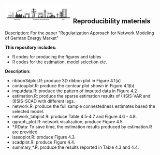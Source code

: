 ## <img src="Project.png" width="220" /> **Reproducibility materials**

Description: For the paper "Regularization Approach for Network Modeling of German Energy Market"

__This repository includes:__
- R codes for producing the figures and tables
- R codes for the estimation, model selection etc.

__Description:__
- ribbon3dplot.R: produce 3D ribbon plot in Figure 4.1(a)
- contouplot.R: produce the contour plot shown in Figure 4.1(b)
- imputdata.R: produce the pattern of imputed data in Figure 4.2
- estimation.R: produce the sparse estimation results of (I)SIS-VAR and (I)SIS-SCAD with different lags.
- network.R: produce the full sample connestedness estimates based the selected model.
- network_tabplot.R: produce Table 4.5-4.7 and Figure 4.6 - 4.8.
- qgraph_plot.R: network visulization, produce Figure 4.5.
- *.RData: To save time, the estimation results produced by estimation.R are provided.
- lassoplot.R: produce Figure 4.3.
- scadplot.R: produce Figure 4.4.
- summary_*.R: produce the results reported in Table 4.3 and 4.4.
